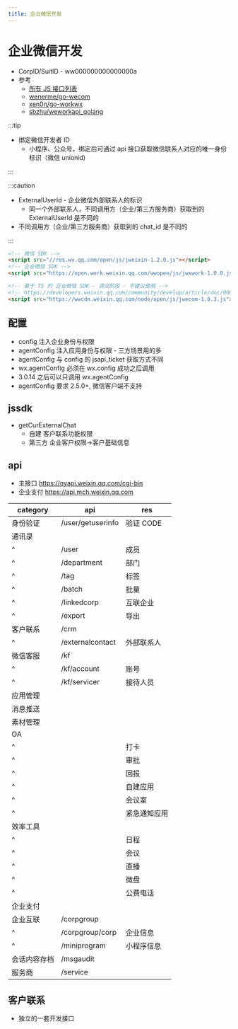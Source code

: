 ```yaml
---
title: 企业微信开发
---
```


# 企业微信开发

- CorpID/SuitID - ww000000000000000a
- 参考
  - [所有 JS 接口列表](https://work.weixin.qq.com/api/doc/90000/90136/90507)
  - [wenerme/go-wecom](https://github.com/wenerme/go-wecom)
  - [xen0n/go-workwx](https://github.com/xen0n/go-workwx)
  - [sbzhu/weworkapi_golang](https://github.com/sbzhu/weworkapi_golang)

:::tip

- 绑定微信开发者 ID
  - 小程序、公众号，绑定后可通过 api 接口获取微信联系人对应的唯一身份标识（微信 unionid)

:::

:::caution

- ExternalUserId - 企业微信外部联系人的标识
  - 同一个外部联系人，不同调用方（企业/第三方服务商）获取到的 ExternalUserId 是不同的
- 不同调用方（企业/第三方服务商）获取到的 chat_id 是不同的

:::

```html
<!-- 微信 SDK -->
<script src="//res.wx.qq.com/open/js/jweixin-1.2.0.js"></script>
<!-- 企业微信 SDK -->
<script src="https://open.work.weixin.qq.com/wwopen/js/jwxwork-1.0.0.js"></script>

<!-- 基于 TS 的 企业微信 SDK - 调试阶段 - 不建议使用 -->
<!-- https://developers.weixin.qq.com/community/develop/article/doc/00066e5ca6ca78537a1b56b1056c13 -->
<script src="https://wwcdn.weixin.qq.com/node/open/js/jwecom-1.0.3.js"></script>
```

## 配置

- config 注入企业身份与权限
- agentConfig 注入应用身份与权限 - 三方场景用的多
- agentConfig 与 config 的 jsapi_ticket 获取方式不同
- wx.agentConfig 必须在 wx.config 成功之后调用
- 3.0.14 之后可以只调用 wx.agentConfig
- agentConfig 要求 2.5.0+, 微信客户端不支持

## jssdk

- getCurExternalChat
  - 自建 客户联系功能权限
  - 第三方 企业客户权限->客户基础信息

## api

- 主接口 https://qyapi.weixin.qq.com/cgi-bin
- 企业支付 https://api.mch.weixin.qq.com

| category     | api               | res          |
| ------------ | ----------------- | ------------ |
| 身份验证     | /user/getuserinfo | 验证 CODE    |
| 通讯录       |                   |
| ^            | /user             | 成员         |
| ^            | /department       | 部门         |
| ^            | /tag              | 标签         |
| ^            | /batch            | 批量         |
| ^            | /linkedcorp       | 互联企业     |
| ^            | /export           | 导出         |
| 客户联系     | /crm              |              |
| ^            | /externalcontact  | 外部联系人   |
| 微信客服     | /kf               |
| ^            | /kf/account       | 账号         |
| ^            | /kf/servicer      | 接待人员     |
| 应用管理     |
| 消息推送     |
| 素材管理     |
| OA           |
| ^            |                   | 打卡         |
| ^            |                   | 审批         |
| ^            |                   | 回报         |
| ^            |                   | 自建应用     |
| ^            |                   | 会议室       |
| ^            |                   | 紧急通知应用 |
| 效率工具     |
| ^            |                   | 日程         |
| ^            |                   | 会议         |
| ^            |                   | 直播         |
| ^            |                   | 微盘         |
| ^            |                   | 公费电话     |
| 企业支付     |
| 企业互联     | /corpgroup        |
| ^            | /corpgroup/corp   | 企业信息     |
| ^            | /miniprogram      | 小程序信息   |
| 会话内容存档 | /msgaudit         |
| 服务商       | /service          |

## 客户联系

- 独立的一套开发接口

